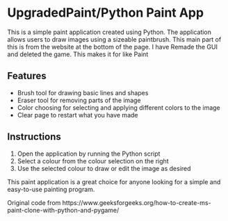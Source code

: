 # UpgradedPaint/Python Paint App
<!DOCTYPE html>
<body>
  <p>This is a simple paint application created using Python. The application allows users to draw images using a sizeable paintbrush. This main part of this is from the website at the bottom of the page. I have Remade the GUI and deleted the game. This makes it for like Paint</p>

  <h2>Features</h2>
  <ul>
    <li>Brush tool for drawing basic lines and shapes</li>
    <li>Eraser tool for removing parts of the image</li>
    <li>Color choosing for selecting and applying different colors to the image</li>
    <li>Clear page to restart what you have made</li>
  </ul>

  <h2>Instructions</h2>
  <ol>
    <li>Open the application by running the Python script</li>
    <li>Select a colour from the colour selection on the right</li>
    <li>Use the selected colour to draw or edit the image as desired</li>
  </ol>

  <p>This paint application is a great choice for anyone looking for a simple and easy-to-use painting program.</p>
  <p>Original code from https://www.geeksforgeeks.org/how-to-create-ms-paint-clone-with-python-and-pygame/</p>
</body>
</html>
